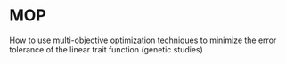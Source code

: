 # MOP
How to use multi-objective optimization techniques to minimize the error tolerance of the linear trait function (genetic studies)
